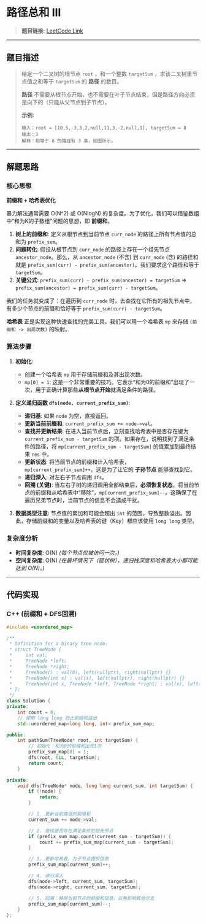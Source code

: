 # 路径总和 III

> **题目链接:** [LeetCode Link](https://leetcode.cn/problems/path-sum-iii/)

---

## 题目描述

> 给定一个二叉树的根节点 `root` ，和一个整数 `targetSum` ，求该二叉树里节点值之和等于 `targetSum` 的 **路径** 的数目。
>
> **路径** 不需要从根节点开始，也不需要在叶子节点结束，但是路径方向必须是向下的（只能从父节点到子节点）。
>
> **示例:**
> ```
> 输入：root = [10,5,-3,3,2,null,11,3,-2,null,1], targetSum = 8
> 输出：3
> 解释：和等于 8 的路径有 3 条，如图所示。
> ```

---

## 解题思路

### 核心思想
**前缀和 + 哈希表优化**

暴力解法通常需要 O(N^2) 或 O(NlogN) 的复杂度。为了优化，我们可以借鉴数组中“和为K的子数组”问题的思想，即 **前缀和**。

1.  **树上的前缀和**: 定义从根节点到当前节点 `curr_node` 的路径上所有节点值的总和为 `prefix_sum`。
2.  **问题转化**: 假设从根节点到 `curr_node` 的路径上存在一个祖先节点 `ancestor_node`。那么，从 `ancestor_node` (不含) 到 `curr_node` (含) 的路径和就是 `prefix_sum(curr) - prefix_sum(ancestor)`。我们要求这个路径和等于 `targetSum`。
3.  **关键公式**: `prefix_sum(curr) - prefix_sum(ancestor) = targetSum`  =>  `prefix_sum(ancestor) = prefix_sum(curr) - targetSum`。

我们的任务就变成了：在遍历到 `curr_node` 时，去查找在它所有的祖先节点中，有多少个节点的前缀和恰好等于 `prefix_sum(curr) - targetSum`。

**哈希表** 正是实现这种快速查找的完美工具。我们可以用一个哈希表 `mp` 来存储 `(前缀和 -> 出现次数)` 的映射。

### 算法步骤
1.  **初始化**:
    *   创建一个哈希表 `mp` 用于存储前缀和及其出现次数。
    *   `mp[0] = 1`: 这是一个非常重要的技巧。它表示“和为0的前缀和”出现了一次，用于正确计算那些**从根节点开始**就满足条件的路径。

2.  **定义递归函数 `dfs(node, current_prefix_sum)`**:
    *   **递归基**: 如果 `node` 为空，直接返回。
    *   **更新当前前缀和**: `current_prefix_sum += node->val`。
    *   **查找并更新结果**: 在进入当前节点后，立刻查找哈希表中是否存在键为 `current_prefix_sum - targetSum` 的项。如果存在，说明找到了满足条件的路径，将 `mp[current_prefix_sum - targetSum]` 的值累加到最终结果 `res` 中。
    *   **更新状态**: 将当前节点的前缀和计入哈希表，`mp[current_prefix_sum]++`。这是为了让它的 **子孙节点** 能够查找到它。
    *   **递归深入**: 对左右子节点调用 `dfs`。
    *   **回溯 (关键)**: 当左右子树的递归调用全部结束后，**必须恢复状态**，将当前节点的前缀和从哈希表中“移除”，`mp[current_prefix_sum]--`。这确保了在遍历兄弟节点时，当前节点的信息不会造成干扰。

3.  **数据类型注意**: 节点值的累加和可能会超出 `int` 的范围，导致整数溢出。因此，存储前缀和的变量以及哈希表的键（Key）都应该使用 `long long` 类型。

### 复杂度分析
- **时间复杂度**: O(N)
  *(每个节点仅被访问一次。)*
- **空间复杂度**: O(N)
  *(在最坏情况下（链状树），递归栈深度和哈希表大小都可能达到 O(N)。)*

---

## 代码实现

### C++ (前缀和 + DFS回溯)

```cpp
#include <unordered_map>

/**
 * Definition for a binary tree node.
 * struct TreeNode {
 *     int val;
 *     TreeNode *left;
 *     TreeNode *right;
 *     TreeNode() : val(0), left(nullptr), right(nullptr) {}
 *     TreeNode(int x) : val(x), left(nullptr), right(nullptr) {}
 *     TreeNode(int x, TreeNode *left, TreeNode *right) : val(x), left(left), right(right) {}
 * };
 */
class Solution {
private:
    int count = 0;
    // 使用 long long 防止前缀和溢出
    std::unordered_map<long long, int> prefix_sum_map;

public:
    int pathSum(TreeNode* root, int targetSum) {
        // 初始化：和为0的前缀和出现1次
        prefix_sum_map[0] = 1;
        dfs(root, 0LL, targetSum);
        return count;
    }

private:
    void dfs(TreeNode* node, long long current_sum, int targetSum) {
        if (!node) {
            return;
        }

        // 1. 更新当前路径的前缀和
        current_sum += node->val;

        // 2. 查找是否存在满足条件的祖先节点
        if (prefix_sum_map.count(current_sum - targetSum)) {
            count += prefix_sum_map[current_sum - targetSum];
        }

        // 3. 更新哈希表，为子节点提供信息
        prefix_sum_map[current_sum]++;

        // 4. 递归深入
        dfs(node->left, current_sum, targetSum);
        dfs(node->right, current_sum, targetSum);

        // 5. 回溯：移除当前节点的前缀和信息，以免影响其他分支
        prefix_sum_map[current_sum]--;
    }
};
```
